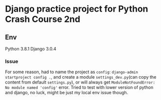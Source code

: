# Django practice project for Python Crash Course 2nd

## Env
Python 3.8.1
Django 3.0.4

### Issue
For some reason, had to name the project as `config`: `django-admin startproject config .`, and create a module `settings_dev.py`(can copy the content from default `settings.py`), or will always get `ModuleNotFoundError: No module named 'config'` error. Tried to test with lower version of python and django, no luck, might be just my local env issue though.
